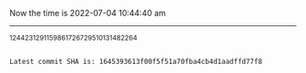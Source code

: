 Now the time is 2022-07-04 10:44:40 am

---

<small>1244231291159861726729510131482264</small>

```txt

Latest commit SHA is: 1645393613f00f5f51a70fba4cb4d1aadffd77f8
```
